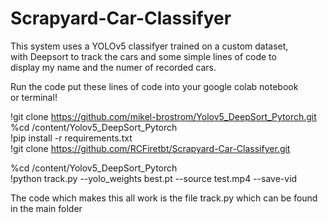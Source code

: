 # Scrapyard-Car-Classifyer
This system uses a YOLOv5 classifyer trained on a custom dataset,  
with Deepsort to track the cars and some simple lines of code to  
display my name and the numer of recorded cars.  

Run the code put these lines of code into your google colab notebook  
or terminal!

!git clone  https://github.com/mikel-brostrom/Yolov5_DeepSort_Pytorch.git    
%cd /content/Yolov5_DeepSort_Pytorch  
!pip install -r requirements.txt  
!git clone https://github.com/RCFiretbt/Scrapyard-Car-Classifyer.git    

%cd /content/Yolov5_DeepSort_Pytorch   
!python track.py --yolo_weights best.pt --source test.mp4 --save-vid  

The code which makes this all work is the file track.py which can be found  
in the main folder
